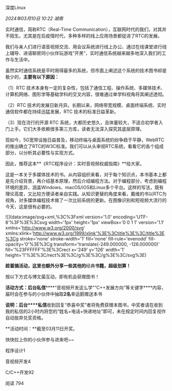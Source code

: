 深度Linux

_2024年03月10日 10:22_ _湖南_

实时通信，简称RTC（Real-Time Communication），互联网时代的我们，对其并不陌生。尤其是在后疫情时代，多种多样的线上应用场景都促进了RTC的发展。

我们与亲人们进行语音视频交流、用会议系统进行线上办公、通过在线课堂进行线上辅导、进语聊房同小伙伴玩游戏“开黑”，实时通信系统越来越多地深入我们的工作与生活中。

虽然实时通信系统是平时用得最多的系统，但市面上阐述这个系统的技术图书却是极少的，**主要有以下原因：**

（1）RTC 技术本身有一定的复杂性，包括了通信工程、操作系统、多媒体技术、计算机网络、图形学等基础学科的交叉内容，很难通过单学科视角将其阐述透彻。

（2）RTC 技术的发展日新月异。长期以来，网络带宽规模、桌面终端系统、实时通信软件都在持续迅猛发展，RTC 技术的标准日益革新。

（3）现在流行的开源 RTC 系统，大都历史悠久，且体量较大，不适合初学者入门上手。它们大多依赖很多第三方库，读者无法深入探究其底层原理。

现如今，5G宽带设施日益普及，移动终端与桌面系统的纷争趋于平静，WebRTC的推出确立了RTC的W3C标准。我们可以从头审视RTC系统，看看它的各个组成部分，以分析其必要性与实现方式。

因此，推荐这本\*\*《RTC程序设计：实时音视频权威指南》\*\*给大家。

这是一本关于多媒体技术的书。从内容组织来看，对于每个知识点，本书基本上都是先介绍背景，再介绍基本原理，然后介绍编程方法。对于编程部分，考虑到编程环境的差异，涵盖Windows、macOS/iOS和Linux多个平台。这样的写法，既有理论高度，又比较方便读者亲自实践。从知识更替的角度来看，戴维的书以RTC为视角，对多媒体编程技术做了一次比较系统的更新。在图像识别和短视频大流行的今天，这是很有必要的。

!\[\](data:image/svg+xml,%3C%3Fxml version='1.0' encoding='UTF-8'%3F%3E%3Csvg width='1px' height='1px' viewBox='0 0 1 1' version='1.1' xmlns='http://www.w3.org/2000/svg' xmlns:xlink='http://www.w3.org/1999/xlink'%3E%3Ctitle%3E%3C/title%3E%3Cg stroke='none' stroke-width='1' fill='none' fill-rule='evenodd' fill-opacity='0'%3E%3Cg transform='translate(-249.000000, -126.000000)' fill='%23FFFFFF'%3E%3Crect x='249' y='126' width='1' height='1'%3E%3C/rect%3E%3C/g%3E%3C/g%3E%3C/svg%3E)

**趁着搞活动，这里也额外分享一些其他的**经典**书籍，超级划算！**

按以下方式与博文菌互动，即有机会获赠图书！

**活动方式：后台私信**\*\*\*\*“音视频开发这么学”“C++发展方向”等关键字\*\*\*\*内容，届时会在参与的小伙伴中抽取**2名**幸运鹅赠送本书

**说明：后台\*\*\*\*私信**收到回复“恭喜中奖”者将免费获赠本图书，中奖者请在收到我的私信的2小时内将您的“姓名+电话+快递地址”即可，未在规定时间内回复视作自动放弃兑奖资格。

\*\*活动时间：\*\*截至03月11日开奖。

快快拉上你的小伙伴参与进来吧~~

程序设计1

音视频开发4

C/C++开发92

阅读 794

​
